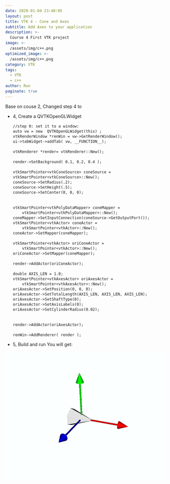 ```yaml
---
date: 2020-01-04 23:48:05
layout: post
title: VTK 4 - Cone and Axes
subtitle: Add Axex to your application
description: >-
  Course 4 First VTK project
image: >-
  /assets/img/c++.png
optimized_image: >-
  /assets/img/c++.png
category: VTK
tags:
  - VTK
  - c++
author: Ron
paginate: true
---
```

Base on couse 2, Changed step 4 to 

- 4, Create a QVTKOpenGLWidget 
	

		
      //step 0: set it to a window:
      auto vw = new  QVTKOpenGLWidget(this) ;
      vtkRenderWindow *renWin = vw->GetRenderWindow();
      ui->tabWidget->addTab( vw, __FUNCTION__);
      
      vtkRenderer *render= vtkRenderer::New();
      
      render->SetBackground( 0.1, 0.2, 0.4 );
      
      vtkSmartPointer<vtkConeSource> coneSource = vtkSmartPointer<vtkConeSource>::New();
      coneSource->SetRadius(.2);
      coneSource->SetHeight(.5);
      coneSource->SetCenter(0, 0, 0);
      
      
      vtkSmartPointer<vtkPolyDataMapper> coneMapper =
          vtkSmartPointer<vtkPolyDataMapper>::New();
      coneMapper->SetInputConnection(coneSource->GetOutputPort());
      vtkSmartPointer<vtkActor> coneActor =
          vtkSmartPointer<vtkActor>::New();
      coneActor->SetMapper(coneMapper);
      
      vtkSmartPointer<vtkActor> oriConeActor =
          vtkSmartPointer<vtkActor>::New();
      oriConeActor->SetMapper(coneMapper);
      
      render->AddActor(oriConeActor);
      
      double AXIS_LEN = 1.0;
      vtkSmartPointer<vtkAxesActor> oriAxesActor =
          vtkSmartPointer<vtkAxesActor>::New();
      oriAxesActor->SetPosition(0, 0, 0);
      oriAxesActor->SetTotalLength(AXIS_LEN, AXIS_LEN, AXIS_LEN);
      oriAxesActor->SetShaftType(0);
      oriAxesActor->SetAxisLabels(0);
      oriAxesActor->SetCylinderRadius(0.02);
      
      
      render->AddActor(oriAxesActor);
      
      renWin->AddRenderer( render );
    



- 5, Build and run
You will get:
<img src="/assets/img/couse3.png">